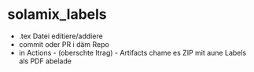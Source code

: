 # solamix_labels

 * .tex Datei editiere/addiere
 * commit oder PR i däm Repo
 * in Actions - (oberschte Itrag) - Artifacts chame es ZIP mit aune Labels als PDF abelade 
